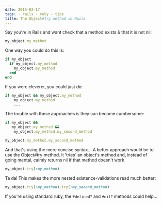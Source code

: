 ```yaml
---
date: 2015-02-17
tags: - rails - ruby - tips
title: The Object#try method in Rails
---
```


Say you're in Rails and want check that a method exists & that it is not nil:

```ruby
my_object.my_method
```

One way you could do this is:

```ruby
if my_object
  if my_object.my_method
    my_object.my_method
  end
end
```

If you were cleverer, you could just do:

```ruby
if my_object && my_object.my_method
    my_object.my_method
    ...
```

The trouble with these approaches is they can become cumbersome:

```ruby
if my_object &&
   my_object.my_method &&
    my_object.my_method.my_second_method

my_object.my_method.my_second_method
```

And that's using the more concise syntax...
A better approach would be to use the Object#try method.
It 'tries' an object's method and, instead of going mental,
calmly returns nil if that method doesn't work.

```ruby
my_object.try(:my_method)
```

Ta da!
This makes the more nested existence-validations read much better:

```ruby
my_object.try(:my_method).try(:my_second_method)
```

If you're using standard ruby, the `#defined?` and `#nil?` methods could help...
